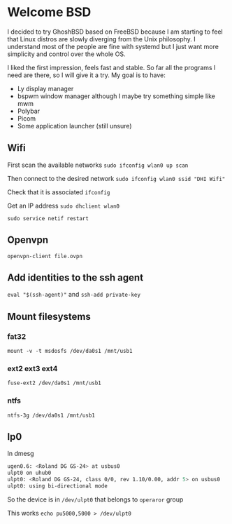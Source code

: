 # Welcome BSD

I decided to try GhoshBSD based on FreeBSD because I am starting to feel that Linux distros are slowly diverging from the Unix philosophy. I understand most of the people are fine with systemd but I just want more simplicity and control over the whole OS.

I liked the first impression, feels fast and stable. So far all the programs I need are there, so I will give it a try. My goal is to have:

- Ly display manager
- bspwm window manager although I maybe try something simple like mwm
- Polybar
- Picom
- Some application launcher (still unsure)


## Wifi

First scan the available networks `sudo ifconfig wlan0 up scan`

Then connect to the desired network `sudo ifconfig wlan0 ssid "DHI Wifi"`

Check that it is associated `ifconfig`

Get an IP address `sudo dhclient wlan0`

`sudo service netif restart`

## Openvpn

`openvpn-client file.ovpn`

## Add identities to the ssh agent

`eval "$(ssh-agent)"` and `ssh-add private-key`

## Mount filesystems

### fat32

`mount -v -t msdosfs /dev/da0s1 /mnt/usb1`

### ext2 ext3 ext4

`fuse-ext2 /dev/da0s1 /mnt/usb1`

### ntfs

`ntfs-3g /dev/da0s1 /mnt/usb1`

## lp0

In dmesg

```bash
ugen0.6: <Roland DG GS-24> at usbus0
ulpt0 on uhub0
ulpt0: <Roland DG GS-24, class 0/0, rev 1.10/0.00, addr 5> on usbus0
ulpt0: using bi-directional mode
```

So the device is in `/dev/ulpt0` that belongs to `operaror` group

This works `echo pu5000,5000 > /dev/ulpt0`


